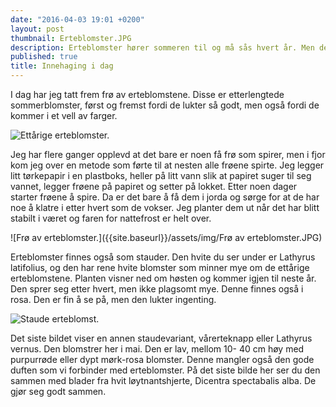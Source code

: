 ```yaml
---
date: "2016-04-03 19:01 +0200"
layout: post
thumbnail: Erteblomster.JPG
description: Erteblomster hører sommeren til og må sås hvert år. Men det finnes også erteblomster som er stauder som kommer igjen år etter år.
published: true
title: Innehaging i dag
---
```




I dag har jeg tatt frem frø av erteblomstene. Disse er etterlengtede sommerblomster, først og fremst fordi de lukter så godt, men også fordi de kommer i et vell av farger.  

![Ettårige erteblomster.]({{site.baseurl}}/assets/img/Erteblomster.JPG)

Jeg har flere ganger opplevd at det bare er noen få frø som spirer, men i fjor kom jeg over en metode som førte til at nesten alle frøene spirte. Jeg legger litt tørkepapir i en plastboks, heller på litt vann slik at papiret suger til seg vannet, legger frøene på papiret og setter på lokket. Etter noen dager starter frøene å spire.  Da er det bare å få dem i jorda og sørge for at de har noe å klatre i etter hvert som de vokser. Jeg planter dem ut når det har blitt stabilt i været og faren for nattefrost er helt over. 

![Frø av erteblomster.]({{site.baseurl}}/assets/img/Frø av erteblomster.JPG)

Erteblomster finnes også som stauder. Den hvite du ser under er Lathyrus latifolius, og den har rene hvite blomster som minner mye om de ettårige erteblomstene. Planten visner ned om høsten og kommer igjen til neste år. Den sprer seg etter hvert, men ikke plagsomt mye. Denne finnes også i rosa. Den er fin å se på, men den lukter ingenting.

![Staude erteblomst.]({{site.baseurl}}/assets/img/Staudeerteblomster.JPG)

Det siste bildet viser en annen staudevariant, vårerteknapp eller Lathyrus vernus. Den blomstrer her i mai. Den er lav, mellom 10- 40 cm høy med purpurrøde eller dypt mørk-rosa blomster. Denne mangler også den gode duften som vi forbinder med erteblomster. På det siste bilde her ser du den sammen med blader fra hvit løytnantshjerte, Dicentra spectabalis alba. De gjør seg godt sammen.
